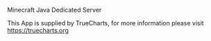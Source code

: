 Minecraft Java Dedicated Server

This App is supplied by TrueCharts, for more information please visit https://truecharts.org
